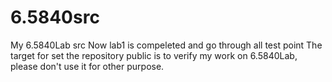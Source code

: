 # 6.5840src
My 6.5840Lab src
Now lab1 is compeleted and go through all test point
The target for set the repository public is to verify my work on 6.5840Lab, please don't use it for other purpose.